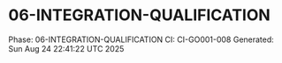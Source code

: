 # 06-INTEGRATION-QUALIFICATION
Phase: 06-INTEGRATION-QUALIFICATION
CI: CI-GO001-008
Generated: Sun Aug 24 22:41:22 UTC 2025
